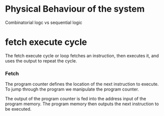 # Physical Behaviour of the system

Combinatorial logc vs sequential logic

# fetch execute cycle

The fetch execute cycle or loop fetches an instruction, then executes it, and uses the output to repeat the cycle.


### Fetch

The program counter defines the location of the next instruction to execute. To jump through the program we manipulate the program counter.

The output of the program counter is fed into the address input of the program memory. The program memory then outputs the next instruction to be executed.